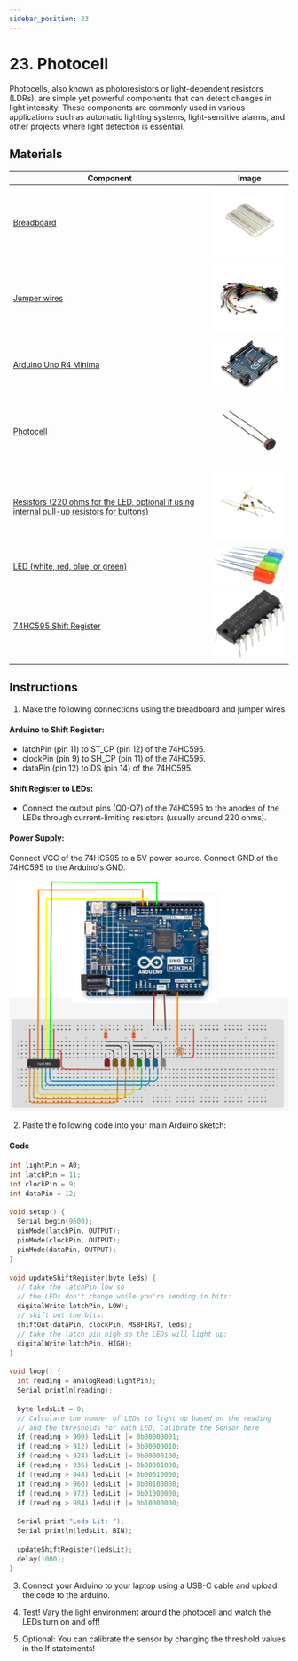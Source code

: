 ```yaml
---
sidebar_position: 23
---
```

# 23. Photocell
Photocells, also known as photoresistors or light-dependent resistors (LDRs), are simple yet powerful components that can detect changes in light intensity. These components are commonly used in various applications such as automatic lighting systems, light-sensitive alarms, and other projects where light detection is essential.

## Materials
| Component                                   | Image                                                         |
|---------------------------------------------|---------------------------------------------------------------|
| [Breadboard](https://www.canadarobotix.com/products/160)                                  | <img src="/img/docs/UNO-R4-Starter-Kit/breadboard.webp" width="200" />|
| [Jumper wires](https://www.canadarobotix.com/products/922)                                | <img src="/img/docs/UNO-R4-Starter-Kit/jumper-wires.webp" width="200"  />|
| [Arduino Uno R4 Minima](https://www.canadarobotix.com/collections/featured-1/products/3060)| <img src="/img/docs/UNO-R4-Starter-Kit/arduino-r4-minima.webp" width="200" />|
| [Photocell](https://www.canadarobotix.com/products/1138)                                   | <img src="/img/docs/UNO-R4-Starter-Kit/photocell.webp" width="200"  /> |
| [Resistors (220 ohms for the LED, optional if using internal pull-up resistors for buttons)](https://www.canadarobotix.com/products/5138) | <img src="/img/docs/UNO-R4-Starter-Kit/resistors.webp" width="200" />|
| [LED (white, red, blue, or green)](https://www.canadarobotix.com/products/1282)            | <img src="/img/docs/UNO-R4-Starter-Kit/LED.jpg" width="200"/>|
| [74HC595 Shift Register](https://www.canadarobotix.com/products/848)                      | <img src="/img/docs/UNO-R4-Starter-Kit/74HC595.png" width="200" />|


## Instructions
1. Make the following connections using the breadboard and jumper wires.
#### Arduino to Shift Register:
- latchPin (pin 11) to ST_CP (pin 12) of the 74HC595.
- clockPin (pin 9) to SH_CP (pin 11) of the 74HC595.
- dataPin (pin 12) to DS (pin 14) of the 74HC595.

#### Shift Register to LEDs:
- Connect the output pins (Q0-Q7) of the 74HC595 to the anodes of the LEDs through current-limiting resistors (usually around 220 ohms).

#### Power Supply:
Connect VCC of the 74HC595 to a 5V power source.
Connect GND of the 74HC595 to the Arduino's GND.

<img src="/img/docs/UNO-R4-Starter-Kit/photocell.png" width="600"  />

2. Paste the following code into your main Arduino sketch:
#### Code
```cpp
int lightPin = A0;
int latchPin = 11;
int clockPin = 9;
int dataPin = 12;

void setup() {
  Serial.begin(9600);
  pinMode(latchPin, OUTPUT);
  pinMode(clockPin, OUTPUT);
  pinMode(dataPin, OUTPUT);
}

void updateShiftRegister(byte leds) {
  // take the latchPin low so
  // the LEDs don't change while you're sending in bits:
  digitalWrite(latchPin, LOW);
  // shift out the bits:
  shiftOut(dataPin, clockPin, MSBFIRST, leds);
  // take the latch pin high so the LEDs will light up:
  digitalWrite(latchPin, HIGH);
}

void loop() {
  int reading = analogRead(lightPin);
  Serial.println(reading);

  byte ledsLit = 0;
  // Calculate the number of LEDs to light up based on the reading
  // and the thresholds for each LED, Calibrate the Sensor here
  if (reading > 900) ledsLit |= 0b00000001;
  if (reading > 912) ledsLit |= 0b00000010;
  if (reading > 924) ledsLit |= 0b00000100;
  if (reading > 936) ledsLit |= 0b00001000;
  if (reading > 948) ledsLit |= 0b00010000;
  if (reading > 960) ledsLit |= 0b00100000;
  if (reading > 972) ledsLit |= 0b01000000;
  if (reading > 984) ledsLit |= 0b10000000;

  Serial.print("Leds Lit: ");
  Serial.println(ledsLit, BIN);

  updateShiftRegister(ledsLit);
  delay(1000);
}
```

3. Connect your Arduino to your laptop using a USB-C cable and upload the code to the arduino.

4. Test! Vary the light environment around the photocell and watch the LEDs turn on and off!

5. Optional: You can calibrate the sensor by changing the threshold values in the If statements!